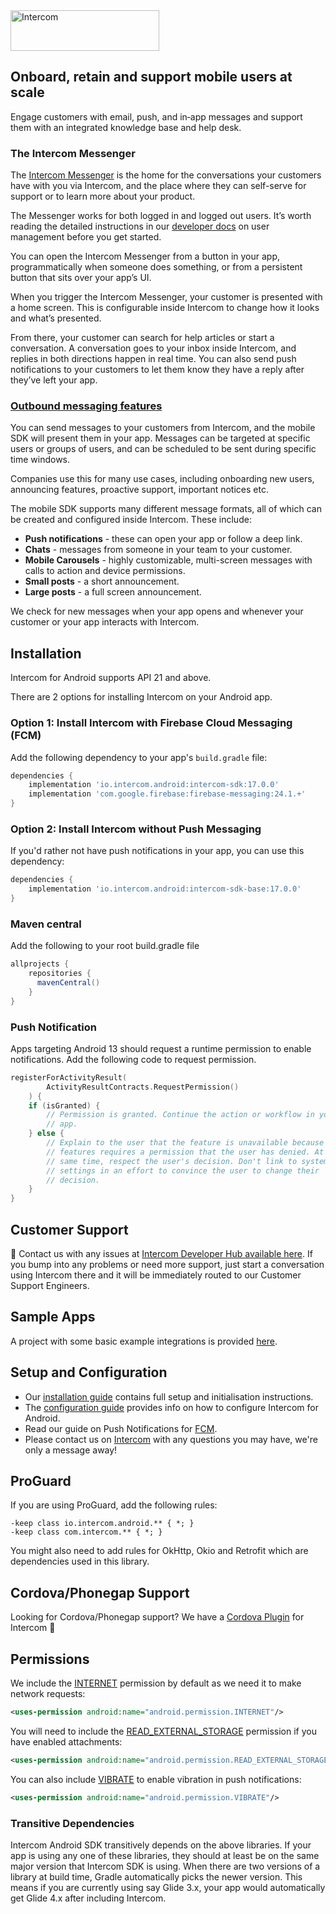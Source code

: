 <img src="https://user-images.githubusercontent.com/3185423/39155454-0c61c11e-474a-11e8-9471-dc4b37bf9d7c.png" width="238" height="65" alt="Intercom">


## Onboard, retain and support mobile users at scale
Engage customers with email, push, and in‑app messages and support them with an integrated knowledge base and help desk.

### The Intercom Messenger
The [Intercom Messenger](https://www.intercom.com/help/en/articles/316-the-intercom-messenger-in-your-product-and-on-your-website) is the home for the conversations your customers have with you via Intercom, and the place where they can self-serve for support or to learn more about your product.

The Messenger works for both logged in and logged out users. It’s worth reading the detailed instructions in our [developer docs](https://developers.intercom.com/installing-intercom/docs/intercom-for-android) on user management before you get started.

You can open the Intercom Messenger from a button in your app, programmatically when someone does something, or from a persistent button that sits over your app’s UI.

When you trigger the Intercom Messenger, your customer is presented with a home screen. This is configurable inside Intercom to change how it looks and what’s presented.

From there, your customer can search for help articles or start a conversation. A conversation goes to your inbox inside Intercom, and replies in both directions happen in real time. You can also send push notifications to your customers to let them know they have a reply after they’ve left your app.

### [Outbound messaging features](https://www.intercom.com/mobile-carousels)
You can send messages to your customers from Intercom, and the mobile SDK will present them in your app. Messages can be targeted at specific users or groups of users, and can be scheduled to be sent during specific time windows.

Companies use this for many use cases, including onboarding new users, announcing features, proactive support, important notices etc.

The mobile SDK supports many different message formats, all of which can be created and configured inside Intercom. These include:

* **Push notifications** - these can open your app or follow a deep link.
* **Chats** - messages from someone in your team to your customer.
* **Mobile Carousels** - highly customizable, multi-screen messages with calls to action and device permissions.
* **Small posts** - a short announcement.
* **Large posts** - a full screen announcement.

We check for new messages when your app opens and whenever your customer or your app interacts with Intercom.

## Installation
Intercom for Android supports API 21 and above.

There are 2 options for installing Intercom on your Android app.

### Option 1: Install Intercom with Firebase Cloud Messaging (FCM)
Add the following dependency to your app's `build.gradle` file:
```groovy
dependencies {
    implementation 'io.intercom.android:intercom-sdk:17.0.0'
    implementation 'com.google.firebase:firebase-messaging:24.1.+'
}
```

### Option 2: Install Intercom without Push Messaging

If you'd rather not have push notifications in your app, you can use this dependency:
```groovy
dependencies {
    implementation 'io.intercom.android:intercom-sdk-base:17.0.0'
}
```

### Maven central
Add the following to your root build.gradle file
```groovy
allprojects {
    repositories {
      mavenCentral()
    }
}
```
### Push Notification
Apps targeting Android 13 should request a runtime permission to enable notifications.
Add the  following code to request permission.
```kotlin
registerForActivityResult(
        ActivityResultContracts.RequestPermission()
    ) {
    if (isGranted) {
        // Permission is granted. Continue the action or workflow in your
        // app.
    } else {
        // Explain to the user that the feature is unavailable because the
        // features requires a permission that the user has denied. At the
        // same time, respect the user's decision. Don't link to system
        // settings in an effort to convince the user to change their
        // decision.
    }
}
```

## Customer Support
👋 Contact us with any issues at [Intercom Developer Hub available here](https://developers.intercom.com/installing-intercom/docs/intercom-for-android). If you bump into any problems or need more support, just start a conversation using Intercom there and it will be immediately routed to our Customer Support Engineers.

## Sample Apps
A project with some basic example integrations is provided [here](https://github.com/intercom/intercom-android/tree/master/sample).

## Setup and Configuration

* Our [installation guide](https://developers.intercom.com/docs/android-installation) contains full setup and initialisation instructions.
* The [configuration guide](https://developers.intercom.com/docs/android-configuration) provides info on how to configure Intercom for Android.
* Read our guide on Push Notifications for [FCM](https://developers.intercom.com/installing-intercom/docs/android-fcm-push-notifications).
* Please contact us on [Intercom](https://www.intercom.com/) with any questions you may have, we're only a message away!

## ProGuard

If you are using ProGuard, add the following rules:

```
-keep class io.intercom.android.** { *; }
-keep class com.intercom.** { *; }
```

You might also need to add rules for OkHttp, Okio and Retrofit which are dependencies used in this library.

## Cordova/Phonegap Support
Looking for Cordova/Phonegap support? We have a [Cordova Plugin](https://github.com/intercom/intercom-cordova) for Intercom 🎉

## Permissions

We include the [INTERNET](http://developer.android.com/reference/android/Manifest.permission.html#INTERNET) permission by default as we need it to make network requests:

```xml
<uses-permission android:name="android.permission.INTERNET"/>
```

You will need to include the [READ\_EXTERNAL\_STORAGE](http://developer.android.com/reference/android/Manifest.permission.html#READ_EXTERNAL_STORAGE) permission if you have enabled attachments:

```xml
<uses-permission android:name="android.permission.READ_EXTERNAL_STORAGE"/>
```

You can also include [VIBRATE](http://developer.android.com/reference/android/Manifest.permission.html#VIBRATE) to enable vibration in push notifications:

```xml
<uses-permission android:name="android.permission.VIBRATE"/>
```

### Transitive Dependencies

Intercom Android SDK transitively depends on the above libraries. If your app is using any one of these libraries, they should at least be on the same major version that Intercom SDK is using.
When there are two versions of a library at build time, Gradle automatically picks the newer version.
This means if you are currently using say Glide 3.x, your app would automatically get Glide 4.x after including Intercom.
